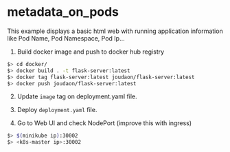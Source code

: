 # metadata_on_pods

This example displays a basic html web with running application information like Pod Name, Pod Namespace, Pod Ip...

1. Build docker image and push to docker hub registry

```sh
$> cd docker/
$> docker build . -t flask-server:latest
$> docker tag flask-server:latest joudaon/flask-server:latest
$> docker push joudaon/flask-server:latest
```

2. Update `image` tag on deployment.yaml file.

3. Deploy `deployment.yaml` file.

4. Go to Web UI and check NodePort (improve this with ingress)

```sh
$> $(minikube ip):30002
$> <k8s-master ip>:30002
```